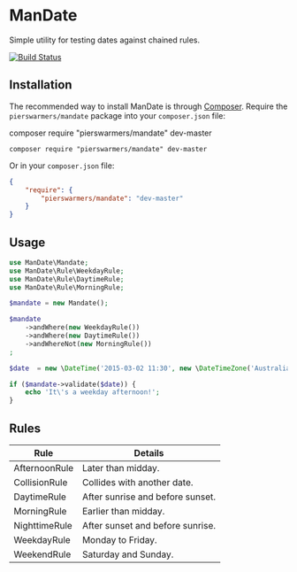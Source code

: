 # ManDate

Simple utility for testing dates against chained rules.

[![Build Status](https://api.travis-ci.org/pierswarmers/ManDate.svg)](https://travis-ci.org/pierswarmers/ManDate)

## Installation

The recommended way to install ManDate is through
[Composer](http://getcomposer.org/). Require the `pierswarmers/mandate` package
into your `composer.json` file:

composer require "pierswarmers/mandate" dev-master

```shell
composer require "pierswarmers/mandate" dev-master
```

Or in your `composer.json` file:

```json
{
    "require": {
        "pierswarmers/mandate": "dev-master"
    }
}
```

## Usage

```php
use ManDate\Mandate;
use ManDate\Rule\WeekdayRule;
use ManDate\Rule\DaytimeRule;
use ManDate\Rule\MorningRule;

$mandate = new Mandate();

$mandate
    ->andWhere(new WeekdayRule())
    ->andWhere(new DaytimeRule())
    ->andWhereNot(new MorningRule())
;

$date  = new \DateTime('2015-03-02 11:30', new \DateTimeZone('Australia/Sydney'));

if ($mandate->validate($date)) {
    echo 'It\'s a weekday afternoon!';
}
```

## Rules

Rule  | Details
------------- | -------------
AfternoonRule  | Later than midday.
CollisionRule  | Collides with another date.
DaytimeRule  | After sunrise and before sunset.
MorningRule  | Earlier than midday.
NighttimeRule  | After sunset and before sunrise.
WeekdayRule  | Monday to Friday.
WeekendRule  | Saturday and Sunday.
